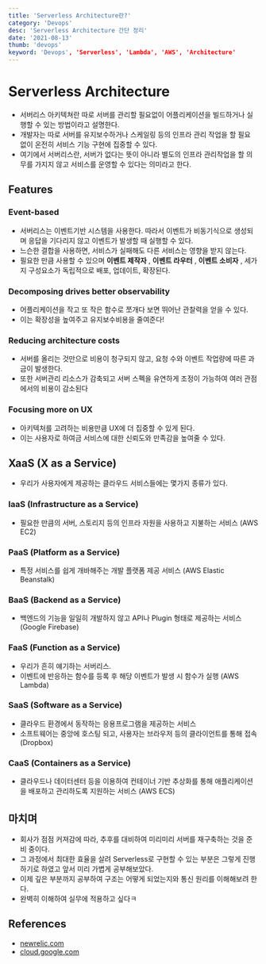 ```yaml
---
title: 'Serverless Architecture란?'
category: 'Devops'
desc: 'Serverless Architecture 간단 정리'
date: '2021-08-13'
thumb: 'devops'
keyword: 'Devops', 'Serverless', 'Lambda', 'AWS', 'Architecture'
---
```


# Serverless Architecture
- 서버리스 아키텍쳐란 따로 서버를 관리할 필요없이 어플리케이션을 빌드하거나 실행할 수 있는 방법이라고 설명한다.
- 개발자는 따로 서버를 유지보수하거나 스케일링 등의 인프라 관리 작업을 할 필요 없이 온전히 서비스 기능 구현에 집중할 수 있다.
- 여기에서 서버리스란, 서버가 없다는 뜻이 아니라 별도의 인프라 관리작업을 할 의무를 가지지 않고 서비스를 운영할 수 있다는 의미라고 한다.

## Features
### Event-based
- 서버리스는 이벤트기반 시스템을 사용한다. 따라서 이벤트가 비동기식으로 생성되며 응답을 기다리지 않고 이벤트가 발생할 때 실행할 수 있다.
- 느슨한 결합을 사용하면, 서비스가 실패해도 다른 서비스는 영향을 받지 않는다.
- 필요한 만큼 사용할 수 있으며 **이벤트 제작자** , **이벤트 라우터** , **이벤트 소비자** , 세가지 구성요소가 독립적으로 배포, 업데이트, 확장된다.
### Decomposing drives better observability
- 어플리케이션을 작고 또 작은 함수로 쪼개다 보면 뛰어난 관찰력을 얻을 수 있다.
- 이는 확장성을 높여주고 유지보수비용을 줄여준다!
### Reducing architecture costs
- 서버를 올리는 것만으로 비용이 청구되지 않고, 요청 수와 이벤트 작업량에 따른 과금이 발생한다.
- 또한 서버관리 리소스가 감축되고 서버 스펙을 유연하게 조정이 가능하여 여러 관점에서의 비용이 감소된다
### Focusing more on UX
- 아키텍처를 고려하는 비용만큼 UX에 더 집중할 수 있게 된다.
- 이는 사용자로 하여금 서비스에 대한 신뢰도와 만족감을 높여줄 수 있다.

## XaaS (X as a Service)
- 우리가 사용자에게 제공하는 클라우드 서비스들에는 몇가지 종류가 있다. 
### IaaS (Infrastructure as a Service)
- 필요한 만큼의 서버, 스토리지 등의 인프라 자원을 사용하고 지불하는 서비스 (AWS EC2)
### PaaS (Platform as a Service)
- 특정 서비스를 쉽게 개바해주는 개발 플랫폼 제공 서비스 (AWS Elastic Beanstalk)
### BaaS (Backend as a Service)
- 백엔드의 기능을 일일히 개발하지 않고 API나 Plugin 형태로 제공하는 서비스 (Google Firebase)
### FaaS (Function as a Service)
- 우리가 흔히 얘기하는 서버리스.
- 이벤트에 반응하는 함수를 등록 후 해당 이벤트가 발생 시 함수가 실행 (AWS Lambda)
### SaaS (Software as a Service)
- 클라우드 환경에서 동작하는 응용프로그램을 제공하는 서비스
- 소프트웨어는 중앙에 호스팅 되고, 사용자는 브라우저 등의 클라이언트를 통해 접속 (Dropbox)
### CaaS (Containers as a Service)
- 클라우드나 데이터센터 등을 이용하여 컨테이너 기반 추상화를 통해 애플리케이션을 배포하고 관리하도록 지원하는 서비스 (AWS ECS)

## 마치며
- 회사가 점점 커져감에 따라, 추후를 대비하여 미리미리 서버를 재구축하는 것을 준비 중이다.
- 그 과정에서 최대한 효율을 살려 Serverless로 구현할 수 있는 부분은 그렇게 진행하기로 하였고 앞서 미리 가볍게 공부해보았다.
- 이제 깊은 부분까지 공부하여 구조는 어떻게 되었는지와 통신 원리를 이해해보려 한다.
- 완벽히 이해하여 실무에 적용하고 싶다ㅋ

## References
- [newrelic.com]
- [cloud.google.com]

[newrelic.com]: https://newrelic.com/blog/best-practices/what-is-serverless-architecture

[cloud.google.com]: https://cloud.google.com/eventarc/docs/event-driven-architectures?hl=ko